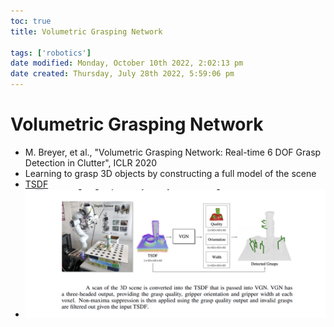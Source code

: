 ```yaml
---
toc: true
title: Volumetric Grasping Network

tags: ['robotics']
date modified: Monday, October 10th 2022, 2:02:13 pm
date created: Thursday, July 28th 2022, 5:59:06 pm
---
```


# Volumetric Grasping Network
- M. Breyer, et al., "Volumetric Grasping Network: Real-time 6 DOF Grasp Detection in Clutter", ICLR 2020
- Learning to grasp 3D objects by constructing a full model of the scene
- [TSDF](TSDF.md)
- ![](../images/Pasted%20image%2020220928214710.png)



